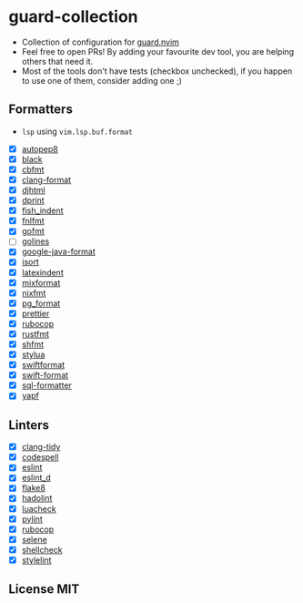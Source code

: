 # guard-collection

- Collection of configuration for [guard.nvim](https://github.com/nvimdev/guard.nvim)
- Feel free to open PRs! By adding your favourite dev tool, you are helping others that need it.
- Most of the tools don't have tests (checkbox unchecked), if you happen to use one of them, consider adding one ;)

## Formatters

- `lsp` using `vim.lsp.buf.format`
- [x] [autopep8](https://github.com/hhatto/autopep8)
- [x] [black](https://github.com/psf/black)
- [x] [cbfmt](https://github.com/lukas-reineke/cbfmt)
- [x] [clang-format](https://www.kernel.org/doc/html/latest/process/clang-format.html)
- [x] [djhtml](https://github.com/rtts/djhtml)
- [x] [dprint](https://dprint.dev/)
- [x] [fish_indent](https://fishshell.com/docs/current/cmds/fish_indent.html)
- [x] [fnlfmt](https://git.sr.ht/~technomancy/fnlfmt)
- [x] [gofmt](https://pkg.go.dev/cmd/gofmt)
- [ ] [golines](https://pkg.go.dev/github.com/segmentio/golines)
- [x] [google-java-format](https://github.com/google/google-java-format)
- [x] [isort](https://github.com/PyCQA/isort)
- [x] [latexindent](https://github.com/cmhughes/latexindent.pl)
- [x] [mixformat](https://github.com/elixir-lang/elixir/)
- [x] [nixfmt](https://github.com/serokell/nixfmt)
- [x] [pg_format](https://github.com/darold/pgFormatter)
- [x] [prettier](https://github.com/prettier/prettier)
- [x] [rubocop](https://github.com/rubocop/rubocop)
- [x] [rustfmt](https://github.com/rust-lang/rustfmt)
- [x] [shfmt](https://github.com/mvdan/sh)
- [x] [stylua](https://github.com/JohnnyMorganz/StyLua)
- [x] [swiftformat](https://github.com/nicklockwood/SwiftFormat)
- [x] [swift-format](https://github.com/apple/swift-format)
- [x] [sql-formatter](https://github.com/sql-formatter-org/sql-formatter)
- [x] [yapf](https://github.com/google/yapf)

## Linters

- [x] [clang-tidy](https://clang.llvm.org/extra/clang-tidy/)
- [x] [codespell](https://github.com/codespell-project/codespell)
- [x] [eslint](https://eslint.org/)
- [x] [eslint_d](https://github.com/mantoni/eslint_d.js)
- [x] [flake8](https://github.com/PyCQA/flake8)
- [x] [hadolint](https://github.com/hadolint/hadolint)
- [x] [luacheck](https://github.com/lunarmodules/luacheck)
- [x] [pylint](https://github.com/PyCQA/pylint)
- [x] [rubocop](https://github.com/rubocop/rubocop)
- [x] [selene](https://github.com/Kampfkarren/selene)
- [x] [shellcheck](https://github.com/koalaman/shellcheck)
- [x] [stylelint](https://stylelint.io/)

## License MIT
